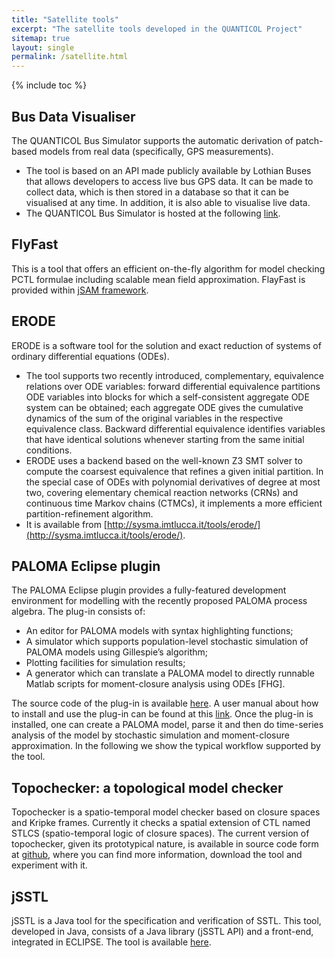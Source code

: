 ```yaml
---
title: "Satellite tools"
excerpt: "The satellite tools developed in the QUANTICOL Project"
sitemap: true
layout: single
permalink: /satellite.html
---
```

{% include toc %}

## Bus Data Visualiser

The QUANTICOL Bus Simulator supports the automatic derivation of patch-based models from real data (specifically, GPS measurements).
+ The tool is based on an API made publicly available by Lothian Buses that allows developers to access live bus GPS data. It can be made to collect data, which is then stored in a database so that it can be visualised at any time. In addition, it is also able to visualise live data.
+ The QUANTICOL Bus Simulator is hosted at the following [link](http://pepa.inf.ed.ac.uk:3000/).

## FlyFast

This is a tool that offers an efficient on-the-fly algorithm for model checking PCTL formulae including scalable mean field approximation. FlayFast is provided within [jSAM framework](https://quanticol.github.io/jSAM/).

## ERODE

ERODE is a software tool for the solution and exact reduction of systems of ordinary differential equations (ODEs).
+ The tool supports two recently introduced, complementary, equivalence relations over ODE variables: forward differential equivalence partitions ODE variables into blocks for which a self-consistent aggregate ODE system can be obtained; each aggregate ODE gives the cumulative dynamics of the sum of the original variables in the respective equivalence class. Backward differential equivalence identifies variables that have identical solutions whenever starting from the same initial conditions.
+ ERODE uses a backend based on the well-known Z3 SMT solver to compute the coarsest equivalence that refines a given initial partition. In the special case of ODEs with polynomial derivatives of degree at most two, covering elementary chemical reaction networks (CRNs) and continuous time Markov chains (CTMCs), it implements a more efficient partition-refinement algorithm.
+ It is available from [http://sysma.imtlucca.it/tools/erode/](http://sysma.imtlucca.it/tools/erode/).



## PALOMA Eclipse plugin

The PALOMA Eclipse plugin provides a fully-featured development environment for modelling with the recently proposed PALOMA process algebra. The plug-in consists of:

+ An editor for PALOMA models with syntax highlighting functions;
+ A simulator which supports population-level stochastic simulation of PALOMA models using Gillespie’s algorithm;
+ Plotting facilities for simulation results;
+ A generator which can translate a PALOMA model to directly runnable Matlab scripts for moment-closure analysis using ODEs [FHG].

The source code of the plug-in is available [here](https://github.com/cfeng783/paloma). A user manual about how to install and use the plug-in can be found at this [link](http://groups.inf.ed.ac.uk/paloma/usermanual.pdf). Once the plug-in is installed, one can create a PALOMA model, parse it and then do time-series analysis of the model by stochastic simulation and moment-closure approximation. In the following we show the typical workflow supported by the tool.

## Topochecker: a topological model checker

Topochecker is a spatio-temporal model checker based on closure spaces and Kripke frames. Currently it checks a spatial extension of CTL named STLCS (spatio-temporal logic of closure spaces).
The current version of topochecker, given its prototypical nature, is available in source code form at [github](https://github.com/vincenzoml/topochecker), where you can find more information, download the tool and experiment with it.

## jSSTL

jSSTL is a Java tool for the specification and verification of SSTL. This tool, developed in Java, consists of a Java library (jSSTL API) and a front-end, integrated in ECLIPSE. The tool is available [here](http://quanticol.sourceforge.net/?page_id=109).
